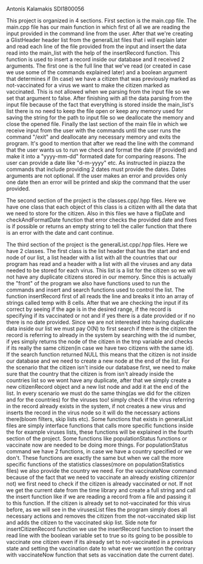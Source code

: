 Antonis Kalamakis SDI1800056

This project is organized in 4 sections.
First section is the main.cpp file. The main.cpp file has our main function in which first
of all we are reading the input provided in the command line from the user. After that we're
creating a GlistHeader header list from the generalList files that i will explain later and 
read each line of the file provided from the input and insert the data read into the main_list 
with the help of the insertRecord function. This function is used to insert a record inside our 
database and it received 2 arguments. The first one is the full line that we've read (or created 
in case we use some of the commands explained later) and a boolean argument that determines if 
(In case) we have a citizen that was previously marked as not-vaccinated for a virus we want 
to make the citizen marked as vaccinated. This is not allowed when we parsing from the input 
file so we set that argument to false.
After finishing with all the data parsing from the input file because of the fact that everything 
is stored inside the main_list's list there is no need to keep the file open or keep any memory 
used for saving the string for the path to input file so we deallocate the memory and close the 
opened file.
Finally the last section of the main file in which we receive input from the user with the 
commands until the user runs the command "/exit" and deallocate any necessary memory and 
exits the program. It's good to mention that after we read the line with the command that 
the user wants us to run we check and format the date (if provided) and make it into a "yyyy-mm-dd" 
formated date for comparing reasons. The user can provide a date like "d-m-yyyy" etc. As instructed 
in piazza the commands that include providing 2 dates must provide the dates. Dates arguments are not optional. 
If the user makes an error and provides only one date then an error will be printed and skip the command 
that the user provided.

The second section of the project is the classes.cpp/.hpp files. Here we have one class that each 
object of this class is a citizen with all the data that we need to store for the citizen. 
Also in this files we have a flipDate and checkAndFormatDate function that error checks the 
provided date and fixes is if possible or returns an empty string to tell the caller function 
that there is an error with the date and cant continue.

The third section of the project is the generalList.cpp/.hpp files. Here we have 2 classes. 
The first class is the list header that has the start and end node of our list, a list header with 
a list with all the countries that our program has read and a header with a list with all the 
viruses and any data needed to be stored for each virus.
This list is a list for the citizen so we will not have any duplicate citizens stored in our 
memory. Since this is actually the "front" of the program we also have functions used to 
run the commands and insert and search functions used to control the list.
The function insertRecord first of all reads the line and breaks it into an array of strings 
called temp with 8 cells. After that we are checking the input if its correct by seeing if 
the age is in the desired range, if the record is specifying if its vaccinated or not and 
if yes there is a date provided or if no there is no date provided.
Since we are not interested into having duplicate data inside our list we must pay O(N) to 
first search if there is the citizen the record is referring to already in the system 
by searching with the id number, if yes simply returns the node of the citizen in the 
tmp variable and checks if its really the same citizen(in case we have two citizens 
with the same id). If the search function returned NULL this means that the citizen 
is not inside our database and we need to create a new node at the end of the list. 
For the scenario that the citizen isn't inside our database first, we need to make sure that 
the country that the citizen is from isn't already inside the countries list so we wont 
have any duplicate, after that we simply create a new citizenRecord object and a new list 
node and add it at the end of the list.
In every scenario we must do the same thing(as we did for the citizen and for the countries) 
for the viruses too! simply check if the virus referring in the record already exists in the 
system, if not creates a new virus and inserts the record in the virus node so it will do the 
necessary actions there(bloom filters, skip lists etc).
Some functions that exists in generalList files are simply interface functions that calls 
more specific functions inside the for example viruses lists, these functions will be explained 
in the fourth section of the project. Some functions like populationStatus functions or 
vaccinate now are needed to be doing more things.
For populationStatus command we have 2 functions, in case we have a country specified or 
we don't. These functions are exactly the same but when we call the more specific functions 
of the statistics classes(more on populationStatistics files) we also provide the country we need.
For the vaccinateNow command because of the fact that we need to vaccinate an already 
existing citizen(or not) we first need to check if the citizen is already vaccinated or 
not. If not we get the current date from the time library and create a full string and 
call the insert function like if we are reading a record from a file and passing it to this 
function. If the citizen is already set to not-vaccinated for this virus before, as we will see 
in the virusesList files the program simply does all necessary actions and removes the citizen 
from the not-vaccinated skip list and adds the citizen to the vaccinated skip list.
Side note for insertCitizenRecord function we use the insertRecord function to insert the read 
line with the boolean variable set to true so its going to be possible to vaccinate one citizen 
even if its already set to not-vaccinated in a previous state and setting the vaccination date 
to what ever we wont(on the contrary with vaccinateNow function that sets as vaccination date 
the current date).